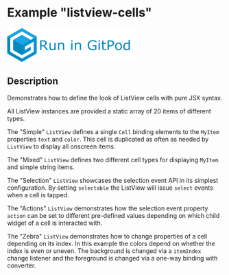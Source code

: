 # Example "listview-cells"

[![GitPod Logo](../../doc/run-in-gitpod.png)](https://gitpod.io/#example=listview-cells,dev=--dev/https://github.com/eclipsesource/tabris-decorators/tree/gplink/examples/listview-cells)


## Description
Demonstrates how to define the look of ListView cells with pure JSX syntax.

All ListView instances are provided a static array of 20 items of different types.

The "Simple" `ListView` defines a single `Cell` binding elements to the `MyItem` properties `text` and `color`. This cell is duplicated as often as needed by `ListView` to display all onscreen items.

The "Mixed" `ListView` defines two different cell types for displaying `MyItem` and simple string items.

The "Selection" `ListView` showcases the selection event API in its simplest configuration. By setting `selectable` the ListView will issue `select` events when a cell is tapped.

The "Actions" `ListView` demonstrates how the selection event property `action` can be set to different pre-defined values depending on which child widget of a cell is interacted with.

The "Zebra" `ListView` demonstrates how to change properties of a cell depending on its index. In this example the colors depend on whether the index is even or uneven. The background is changed via a `itemIndex` change  listener and the foreground is changed via a one-way binding with converter.
